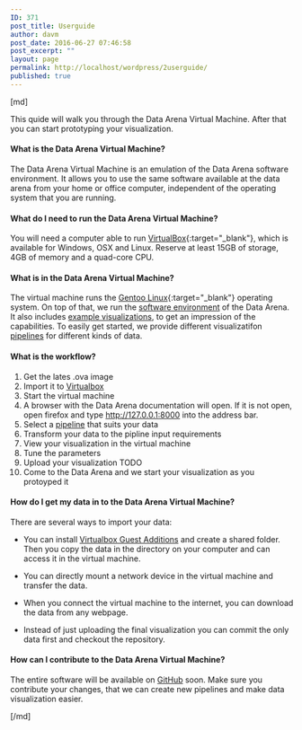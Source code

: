 ```yaml
---
ID: 371
post_title: Userguide
author: davm
post_date: 2016-06-27 07:46:58
post_excerpt: ""
layout: page
permalink: http://localhost/wordpress/2userguide/
published: true
---
```

[md]

This quide will walk you through the Data Arena Virtual Machine.
After that you can start prototyping your visualization.

#### What is the Data Arena Virtual Machine?
The Data Arena Virtual Machine is an emulation of the Data Arena software environment. It allows you to
use the same software available at the data arena from your home or office computer, independent of the
operating system that you are running.

#### What do I need to run the Data Arena Virtual Machine?
You will need a computer able to run [VirtualBox](https://www.virtualbox.org){:target="_blank"}, which is available for Windows, OSX and Linux.
Reserve at least 15GB of storage, 4GB of memory and a quad-core CPU.

#### What is in the Data Arena Virtual Machine?
The virtual machine runs the [Gentoo Linux](https://www.gentoo.org/){:target="_blank"} operating system.
On top of that, we run the [software environment]({filename}software.md) of the Data Arena.
It also includes [example visualizations](http://127.0.0.1:8002), to get an impression of the capabilities.
To easily get started, we provide different visualizatifon [pipelines]({filename}pipelines.md) for different kinds of data.

#### What is the workflow?
1. Get the lates .ova image
2. Import it to [Virtualbox](https://www.virtualbox.org/)
3. Start the virtual machine
4. A browser with the Data Arena documentation will open. If it is not open, open firefox and type http://127.0.0.1:8000 into the address bar.
5. Select a [pipeline]({filename}quickstart.md) that suits your data
6. Transform your data to the pipline input requirements
7. View your visualization in the virtual machine
8. Tune the parameters
9. Upload your visualization TODO
10. Come to the Data Arena and we start your visualization as you protoyped it

#### How do I get my data in to the Data Arena Virtual Machine?
There are several ways to import your data:

* You can install [Virtualbox Guest Additions](https://www.virtualbox.org/manual/ch04.html) and create a shared folder.
Then you copy the data in the directory on your computer and can access it in the virtual machine.

* You can directly mount a network device in the virtual machine and transfer the data.

* When you connect the virtual machine to the internet, you can download the data from any webpage.

* Instead of just uploading the final visualization you can commit the only data first and checkout the repository.

#### How can I contribute to the Data Arena Virtual Machine?
The entire software will be available on [GitHub](https://github.com/UTSDataArena) soon.
Make sure you contribute your changes, that we can create new pipelines and make data visualization easier.

[/md]